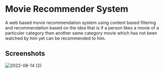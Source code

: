 # Movie Recommender System

A web based movie recommendation system using content based filtering
and recommendation based on the idea that is if a person likes a movie 
of a particuler category then another same category movie which has not 
been watched by him yet can be recommended to him.

## Screenshots
![2022-08-14 (2)](https://user-images.githubusercontent.com/93439623/184534479-5f2a72f2-0a2e-4086-ad3e-7043166b8089.png)
